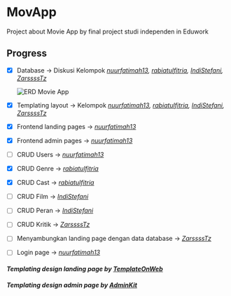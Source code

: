 # **MovApp**
Project about Movie App by final project studi independen in Eduwork

## **Progress**
- [x] Database -> Diskusi Kelompok *[nuurfatimah13](https://github.com/nuurfatimah13), [rabiatulfitria](https://github.com/rabiatulfitria), [IndiStefani](https://github.com/IndiStefani), [ZarssssTz](https://github.com/ZarssssTz)* 

  ![ERD Movie App](https://media.discordapp.net/attachments/894919708938223657/1112822316636848179/ERD-MovieApp.jpg)
- [x] Templating layout -> Kelompok *[nuurfatimah13](https://github.com/nuurfatimah13), [rabiatulfitria](https://github.com/rabiatulfitria), [IndiStefani](https://github.com/IndiStefani), [ZarssssTz](https://github.com/ZarssssTz)*
- [x] Frontend landing pages -> *[nuurfatimah13](https://github.com/nuurfatimah13)*
- [x] Frontend admin pages -> *[nuurfatimah13](https://github.com/nuurfatimah13)*
- [ ] CRUD Users -> *[nuurfatimah13](https://github.com/nuurfatimah13)* 
- [x] CRUD Genre -> *[rabiatulfitria](https://github.com/rabiatulfitria)*
- [x] CRUD Cast -> *[rabiatulfitria](https://github.com/rabiatulfitria)*
- [ ] CRUD Film -> *[IndiStefani](https://github.com/IndiStefani)*
- [ ] CRUD Peran -> *[IndiStefani](https://github.com/IndiStefani)*
- [ ] CRUD Kritik -> *[ZarssssTz](https://github.com/ZarssssTz)*
- [ ] Menyambungkan landing page dengan data database -> *[ZarssssTz](https://github.com/ZarssssTz)*
- [ ] Login page  -> *[nuurfatimah13](https://github.com/nuurfatimah13)* 

#### *Templating design landing page by [TemplateOnWeb](www.templateonweb.com)*
#### *Templating design admin page by [AdminKit](adminkit.io)*